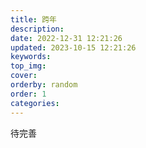 ```yaml
---
title: 跨年
description: 
date: 2022-12-31 12:21:26
updated: 2023-10-15 12:21:26
keywords: 
top_img: 
cover: 
orderby: random
order: 1
categories:
---
```



待完善
